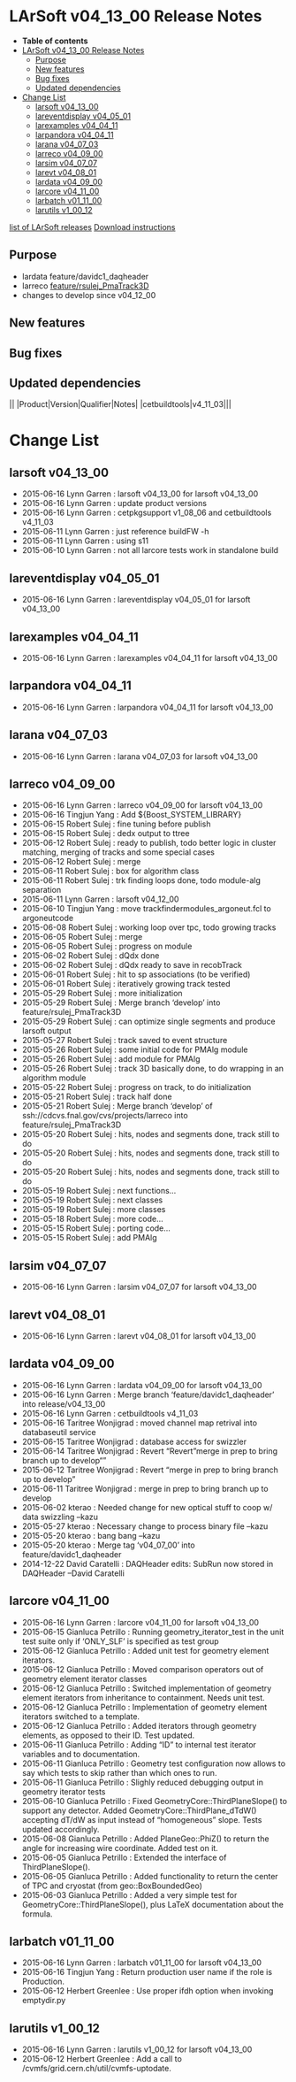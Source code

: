 LArSoft v04\_13\_00 Release Notes
======================================================================

-   **Table of contents**
-   [LArSoft v04\_13\_00 Release Notes](#LArSoft-v04_13_00-Release-Notes)
    -   [Purpose](#Purpose)
    -   [New features](#New-features)
    -   [Bug fixes](#Bug-fixes)
    -   [Updated dependencies](#Updated-dependencies)
-   [Change List](#Change-List)
    -   [larsoft v04\_13\_00](#larsoft-v04_13_00)
    -   [lareventdisplay v04\_05\_01](#lareventdisplay-v04_05_01)
    -   [larexamples v04\_04\_11](#larexamples-v04_04_11)
    -   [larpandora v04\_04\_11](#larpandora-v04_04_11)
    -   [larana v04\_07\_03](#larana-v04_07_03)
    -   [larreco v04\_09\_00](#larreco-v04_09_00)
    -   [larsim v04\_07\_07](#larsim-v04_07_07)
    -   [larevt v04\_08\_01](#larevt-v04_08_01)
    -   [lardata v04\_09\_00](#lardata-v04_09_00)
    -   [larcore v04\_11\_00](#larcore-v04_11_00)
    -   [larbatch v01\_11\_00](#larbatch-v01_11_00)
    -   [larutils v1\_00\_12](#larutils-v1_00_12)

[list of LArSoft releases](LArSoft_release_list)
[Download instructions](http://scisoft.fnal.gov/scisoft/bundles/larsoft/v04_13_00/larsoft-v04_13_00.html)

Purpose
--------------------

-   lardata feature/davidc1\_daqheader
-   larreco [feature/rsulej\_PmaTrack3D](https://indico.fnal.gov/getFile.py/access?contribId=5&resId=0&materialId=slides&confId=10058)
-   changes to develop since v04\_12\_00

New features
------------------------------

Bug fixes
------------------------

Updated dependencies
----------------------------------------------

||
|Product|Version|Qualifier|Notes|
|cetbuildtools|v4\_11\_03|||

Change List
============================

larsoft v04\_13\_00
------------------------------------------

-   2015-06-16 Lynn Garren : larsoft v04\_13\_00 for larsoft v04\_13\_00
-   2015-06-16 Lynn Garren : update product versions
-   2015-06-16 Lynn Garren : cetpkgsupport v1\_08\_06 and cetbuildtools v4\_11\_03
-   2015-06-11 Lynn Garren : just reference buildFW -h
-   2015-06-11 Lynn Garren : using s11
-   2015-06-10 Lynn Garren : not all larcore tests work in standalone build

lareventdisplay v04\_05\_01
----------------------------------------------------------

-   2015-06-16 Lynn Garren : lareventdisplay v04\_05\_01 for larsoft v04\_13\_00

larexamples v04\_04\_11
--------------------------------------------------

-   2015-06-16 Lynn Garren : larexamples v04\_04\_11 for larsoft v04\_13\_00

larpandora v04\_04\_11
------------------------------------------------

-   2015-06-16 Lynn Garren : larpandora v04\_04\_11 for larsoft v04\_13\_00

larana v04\_07\_03
----------------------------------------

-   2015-06-16 Lynn Garren : larana v04\_07\_03 for larsoft v04\_13\_00

larreco v04\_09\_00
------------------------------------------

-   2015-06-16 Lynn Garren : larreco v04\_09\_00 for larsoft v04\_13\_00
-   2015-06-16 Tingjun Yang : Add \${Boost\_SYSTEM\_LIBRARY}
-   2015-06-15 Robert Sulej : fine tuning before publish
-   2015-06-15 Robert Sulej : dedx output to ttree
-   2015-06-12 Robert Sulej : ready to publish, todo better logic in cluster matching, merging of tracks and some special cases
-   2015-06-12 Robert Sulej : merge
-   2015-06-11 Robert Sulej : box for algorithm class
-   2015-06-11 Robert Sulej : trk finding loops done, todo module-alg separation
-   2015-06-11 Lynn Garren : larsoft v04\_12\_00
-   2015-06-10 Tingjun Yang : move trackfindermodules\_argoneut.fcl to argoneutcode
-   2015-06-08 Robert Sulej : working loop over tpc, todo growing tracks
-   2015-06-05 Robert Sulej : merge
-   2015-06-05 Robert Sulej : progress on module
-   2015-06-02 Robert Sulej : dQdx done
-   2015-06-02 Robert Sulej : dQdx ready to save in recobTrack
-   2015-06-01 Robert Sulej : hit to sp associations (to be verified)
-   2015-06-01 Robert Sulej : iteratively growing track tested
-   2015-05-29 Robert Sulej : more initialization
-   2015-05-29 Robert Sulej : Merge branch ‘develop’ into feature/rsulej\_PmaTrack3D
-   2015-05-29 Robert Sulej : can optimize single segments and produce larsoft output
-   2015-05-27 Robert Sulej : track saved to event structure
-   2015-05-26 Robert Sulej : some initial code for PMAlg module
-   2015-05-26 Robert Sulej : add module for PMAlg
-   2015-05-26 Robert Sulej : track 3D basically done, to do wrapping in an algorithm module
-   2015-05-22 Robert Sulej : progress on track, to do initialization
-   2015-05-21 Robert Sulej : track half done
-   2015-05-21 Robert Sulej : Merge branch ‘develop’ of ssh://cdcvs.fnal.gov/cvs/projects/larreco into feature/rsulej\_PmaTrack3D
-   2015-05-20 Robert Sulej : hits, nodes and segments done, track still to do
-   2015-05-20 Robert Sulej : hits, nodes and segments done, track still to do
-   2015-05-20 Robert Sulej : hits, nodes and segments done, track still to do
-   2015-05-19 Robert Sulej : next functions…
-   2015-05-19 Robert Sulej : next classes
-   2015-05-19 Robert Sulej : more classes
-   2015-05-18 Robert Sulej : more code…
-   2015-05-15 Robert Sulej : porting code…
-   2015-05-15 Robert Sulej : add PMAlg

larsim v04\_07\_07
----------------------------------------

-   2015-06-16 Lynn Garren : larsim v04\_07\_07 for larsoft v04\_13\_00

larevt v04\_08\_01
----------------------------------------

-   2015-06-16 Lynn Garren : larevt v04\_08\_01 for larsoft v04\_13\_00

lardata v04\_09\_00
------------------------------------------

-   2015-06-16 Lynn Garren : lardata v04\_09\_00 for larsoft v04\_13\_00
-   2015-06-16 Lynn Garren : Merge branch ‘feature/davidc1\_daqheader’ into release/v04\_13\_00
-   2015-06-16 Lynn Garren : cetbuildtools v4\_11\_03
-   2015-06-16 Taritree Wonjigrad : moved channel map retrival into databaseutil service
-   2015-06-15 Taritree Wonjigrad : database access for swizzler
-   2015-06-14 Taritree Wonjigrad : Revert “Revert”merge in prep to bring branch up to develop“”
-   2015-06-12 Taritree Wonjigrad : Revert “merge in prep to bring branch up to develop”
-   2015-06-11 Taritree Wonjigrad : merge in prep to bring branch up to develop
-   2015-06-02 kterao : Needed change for new optical stuff to coop w/ data swizzling –kazu
-   2015-05-27 kterao : Necessary change to process binary file –kazu
-   2015-05-20 kterao : bang bang –kazu
-   2015-05-20 kterao : Merge tag ‘v04\_07\_00’ into feature/davidc1\_daqheader
-   2014-12-22 David Caratelli : DAQHeader edits: SubRun now stored in DAQHeader –David Caratelli

larcore v04\_11\_00
------------------------------------------

-   2015-06-16 Lynn Garren : larcore v04\_11\_00 for larsoft v04\_13\_00
-   2015-06-15 Gianluca Petrillo : Running geometry\_iterator\_test in the unit test suite only if ‘ONLY\_SLF’ is specified as test group
-   2015-06-12 Gianluca Petrillo : Added unit test for geometry element iterators.
-   2015-06-12 Gianluca Petrillo : Moved comparison operators out of geometry element iterator classes
-   2015-06-12 Gianluca Petrillo : Switched implementation of geometry element iterators from inheritance to containment. Needs unit test.
-   2015-06-12 Gianluca Petrillo : Implementation of geometry element iterators switched to a template.
-   2015-06-12 Gianluca Petrillo : Added iterators through geometry elements, as opposed to their ID. Test updated.
-   2015-06-11 Gianluca Petrillo : Adding “ID” to internal test iterator variables and to documentation.
-   2015-06-11 Gianluca Petrillo : Geometry test configuration now allows to say which tests to skip rather than which ones to run.
-   2015-06-11 Gianluca Petrillo : Slighly reduced debugging output in geometry iterator tests
-   2015-06-10 Gianluca Petrillo : Fixed GeometryCore::ThirdPlaneSlope() to support any detector. Added GeometryCore::ThirdPlane\_dTdW() accepting dT/dW as input instead of “homogeneous” slope. Tests updated accordingly.
-   2015-06-08 Gianluca Petrillo : Added PlaneGeo::PhiZ() to return the angle for increasing wire coordinate. Added test on it.
-   2015-06-05 Gianluca Petrillo : Extended the interface of ThirdPlaneSlope().
-   2015-06-05 Gianluca Petrillo : Added functionality to return the center of TPC and cryostat (from geo::BoxBoundedGeo)
-   2015-06-03 Gianluca Petrillo : Added a very simple test for GeometryCore::ThirdPlaneSlope(), plus LaTeX documentation about the formula.

larbatch v01\_11\_00
--------------------------------------------

-   2015-06-16 Lynn Garren : larbatch v01\_11\_00 for larsoft v04\_13\_00
-   2015-06-16 Tingjun Yang : Return production user name if the role is Production.
-   2015-06-12 Herbert Greenlee : Use proper ifdh option when invoking emptydir.py

larutils v1\_00\_12
------------------------------------------

-   2015-06-16 Lynn Garren : larutils v1\_00\_12 for larsoft v04\_13\_00
-   2015-06-12 Herbert Greenlee : Add a call to /cvmfs/grid.cern.ch/util/cvmfs-uptodate.
